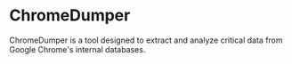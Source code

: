 # ChromeDumper
ChromeDumper is a tool designed to extract and analyze critical data from Google Chrome's internal databases.
